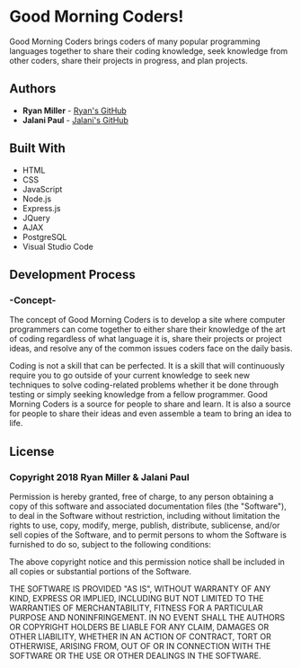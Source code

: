 # Good Morning Coders!

Good Morning Coders brings coders of many popular programming languages together to share their coding knowledge, seek knowledge from other coders, share their projects in progress, and plan projects.

## Authors
* **Ryan Miller** - [Ryan's GitHub](https://github.com/Ryan330)
* **Jalani Paul** - [Jalani's GitHub](https://github.com/jalani2727)

## Built With
* HTML
* CSS
* JavaScript
* Node.js
* Express.js
* JQuery
* AJAX
* PostgreSQL
* Visual Studio Code

## Development Process

### -Concept-
The concept of Good Morning Coders is to develop a site where computer programmers can come together to either share their knowledge of the art of coding regardless of what language it is, share their projects or project ideas, and resolve any of the common issues coders face on the daily basis.

Coding is not a skill that can be perfected. It is a skill that will continuously require you to go outside of your current knowledge to seek new techniques to solve coding-related problems whether it be done through testing or simply seeking knowledge from a fellow programmer. Good Morning Coders is a source for people to share and learn. It is also a source for people to share their ideas and even assemble a team to bring an idea to life.

## License
### Copyright 2018 Ryan Miller & Jalani Paul

Permission is hereby granted, free of charge, to any person obtaining a copy of this software and associated documentation files (the "Software"), to deal in the Software without restriction, including without limitation the rights to use, copy, modify, merge, publish, distribute, sublicense, and/or sell copies of the Software, and to permit persons to whom the Software is furnished to do so, subject to the following conditions:

The above copyright notice and this permission notice shall be included in all copies or substantial portions of the Software.

THE SOFTWARE IS PROVIDED "AS IS", WITHOUT WARRANTY OF ANY KIND, EXPRESS OR IMPLIED, INCLUDING BUT NOT LIMITED TO THE WARRANTIES OF MERCHANTABILITY, FITNESS FOR A PARTICULAR PURPOSE AND NONINFRINGEMENT. IN NO EVENT SHALL THE AUTHORS OR COPYRIGHT HOLDERS BE LIABLE FOR ANY CLAIM, DAMAGES OR OTHER LIABILITY, WHETHER IN AN ACTION OF CONTRACT, TORT OR OTHERWISE, ARISING FROM, OUT OF OR IN CONNECTION WITH THE SOFTWARE OR THE USE OR OTHER DEALINGS IN THE SOFTWARE.
